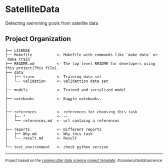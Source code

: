 SatelliteData
==============================

Detecting swimming pools from satellite data

Project Organization
------------

    ├── LICENSE
    ├── Makefile           <- Makefile with commands like `make data` or `make train`
    ├── README.md          <- The top-level README for developers using this project(This file).
    ├── data
    │   ├── train          <- Training data set
    │   └── validation     <- Validattion data set
    │
    ├── models             <- Trained and serialized model
    │
    ├── notebooks          <- Kaggle notebooks.
    │
    │
    ├── references         <- references for choosing this task
    │   ├── *              <- --
    │   └── references.md  <- url containg a references
    │
    ├── reports            <- Different reports
    │   ├── Why.md         <- Why this task
    │   └── result.md      <- Result
    │
    └── test_environment   <- check python version


--------

<p><small>Project based on the <a target="_blank" href="https://drivendata.github.io/cookiecutter-data-science/">cookiecutter data science project template</a>. #cookiecutterdatascience</small></p>

